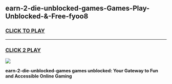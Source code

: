 
## earn-2-die-unblocked-games-Games-Play-Unblocked-&-Free-fyoo8
<h3>
<a href="https://premium76.site?title=earn-2-die-unblocked-games&ref=24A">CLICK TO PLAY</a></h3>
<hr>

<h3>
<a href="https://premium76.site?title=earn-2-die-unblocked-games&ref=24A">CLICK 2 PLAY</a>
  
</h3>

<a href="https://premium76.site?title=earn-2-die-unblocked-games&ref=24A"><img src="https://clearcache.store/games.png"></a>


**earn-2-die-unblocked-games games unblocked: Your Gateway to Fun and Accessible Online Gaming**
